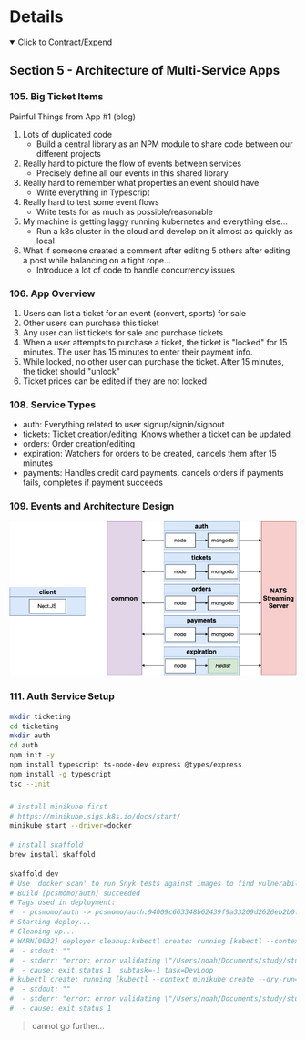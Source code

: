 # Details

<details open> 
  <summary>Click to Contract/Expend</summary>

## Section 5 - Architecture of Multi-Service Apps

### 105. Big Ticket Items

Painful Things from App #1 (blog)

1. Lots of duplicated code
   - Build a central library as an NPM module to share code between our different projects
2. Really hard to picture the flow of events between services
   - Precisely define all our events in this shared library
3. Really hard to remember what properties an event should have
   - Write everything in Typescript
4. Really hard to test some event flows
   - Write tests for as much as possible/reasonable
5. My machine is getting laggy running kubernetes and everything else...
   - Run a k8s cluster in the cloud and develop on it almost as quickly as local
6. What if someone created a comment after editing 5 others after editing a post while balancing on a tight rope...
   - Introduce a lot of code to handle concurrency issues

### 106. App Overview

1. Users can list a ticket for an event (convert, sports) for sale
2. Other users can purchase this ticket
3. Any user can list tickets for sale and purchase tickets
4. When a user attempts to purchase a ticket, the ticket is "locked" for 15 minutes. The user has 15 minutes to enter their payment info.
5. While locked, no other user can purchase the ticket. After 15 minutes, the ticket should "unlock"
6. Ticket prices can be edited if they are not locked

### 108. Service Types

- auth: Everything related to user signup/signin/signout
- tickets: Ticket creation/editing. Knows whether a ticket can be updated
- orders: Order creation/editing
- expiration: Watchers for orders to be created, cancels them after 15 minutes
- payments: Handles credit card payments. cancels orders if payments fails, completes if payment succeeds

### 109. Events and Architecture Design

![second app architecture](./resources/110-second-app-architecture-design.jpeg)

### 111. Auth Service Setup

```sh
mkdir ticketing
cd ticketing
mkdir auth
cd auth
npm init -y
npm install typescript ts-node-dev express @types/express
npm install -g typescript
tsc --init
```

###

```sh
# install minikube first
# https://minikube.sigs.k8s.io/docs/start/
minikube start --driver=docker

# install skaffold
brew install skaffold

skaffold dev
# Use 'docker scan' to run Snyk tests against images to find vulnerabilities and learn how to fix them
# Build [pcsmomo/auth] succeeded
# Tags used in deployment:
#  - pcsmomo/auth -> pcsmomo/auth:94009c663348b62439f9a33209d2626eb2b0fc75a8493782d90e1b6687f4ac2a
# Starting deploy...
# Cleaning up...
# WARN[0032] deployer cleanup:kubectl create: running [kubectl --context minikube create --dry-run=client -oyaml -f /Users/noah/Documents/study/study_codes/udemy/microservices-node-react/microservices-node-react-git/05-architecture-micro-service-app/ticketing/infra/k8s/auth-depl.yaml]
#  - stdout: ""
#  - stderr: "error: error validating \"/Users/noah/Documents/study/study_codes/udemy/microservices-node-react/microservices-node-react-git/05-architecture-micro-service-app/ticketing/infra/k8s/auth-depl.yaml\": error validating data: ValidationError(Deployment.spec.selector): unknown field \"app\" in io.k8s.apimachinery.pkg.apis.meta.v1.LabelSelector; if you choose to ignore these errors, turn validation off with --validate=false\n"
#  - cause: exit status 1  subtask=-1 task=DevLoop
# kubectl create: running [kubectl --context minikube create --dry-run=client -oyaml -f /Users/noah/Documents/study/study_codes/udemy/microservices-node-react/microservices-node-react-git/05-architecture-micro-service-app/ticketing/infra/k8s/auth-depl.yaml]
#  - stdout: ""
#  - stderr: "error: error validating \"/Users/noah/Documents/study/study_codes/udemy/microservices-node-react/microservices-node-react-git/05-architecture-micro-service-app/ticketing/infra/k8s/auth-depl.yaml\": error validating data: ValidationError(Deployment.spec.selector): unknown field \"app\" in io.k8s.apimachinery.pkg.apis.meta.v1.LabelSelector; if you choose to ignore these errors, turn validation off with --validate=false\n"
#  - cause: exit status 1
```

> cannot go further...

</details>
